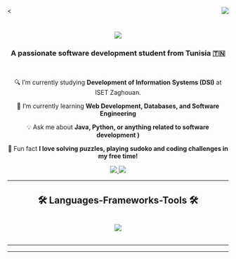 <<img align="right" src="https://visitor-badge.laobi.icu/badge?page_id=tasnimebm.tasnimebm" />

<h1 align="center">
    <img src="https://readme-typing-svg.herokuapp.com/?font=Righteous&size=35&center=true&vCenter=true&width=500&height=70&duration=4000&lines=Hello+World!+🌍;+I'm+Tasnime+Ben+Mabrouk!;&color=FF69B4" />
</h1>

<h3 align="center">A passionate software development student from Tunisia 🇹🇳</h3>

<br/>

<div align="center">
 
 🔍 I’m currently studying **Development of Information Systems (DSI)** at ISET Zaghouan.
 
 🌟 I’m currently learning **Web Development, Databases, and Software Engineering**

💡 Ask me about **Java, Python, or anything related to software development )**

🎉 Fun fact **I love solving puzzles, playing sudoko and coding challenges in my free time!**

 </div>
 
<div align="center"> 
  <a href="mailto:tasnimebenmabrouk2004@gmail.com">
    <img src="https://img.shields.io/badge/Gmail-333333?style=for-the-badge&logo=gmail&logoColor=red" />
  </a>

  <a href="https://tasnimebm.github.io" target="_blank">
     <img src="https://img.shields.io/badge/Portfolio-FF5722?style=for-the-badge&logo=todoist&logoColor=white" target="_blank" />
  </a>
</div>

 <hr/>
 
<h2 align="center">🛠️ Languages-Frameworks-Tools 🛠️</h2>
<br/>
<div align="center">
    <img src="https://skillicons.dev/icons?i=java,python,html,css,vscode,github,figma,git,react,javascript,mysql,bootstrap" />
</div>

<br/>
<hr/>




<hr/>
